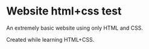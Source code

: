 # Website html+css test

An extremely basic website using only HTML and CSS. 

Created while learning HTML+CSS.
